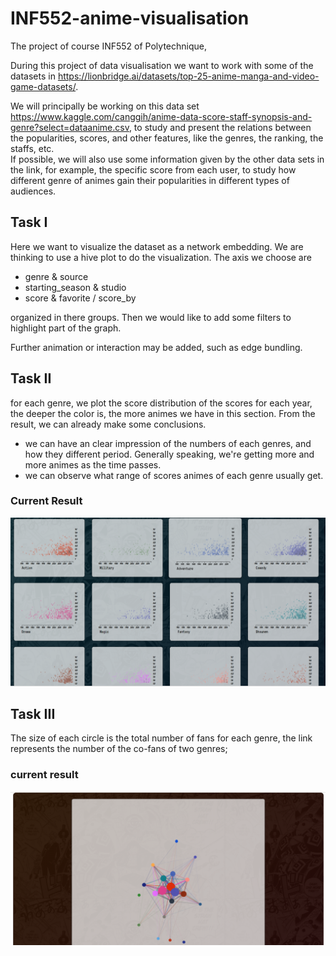 # INF552-anime-visualisation

The project of course INF552 of Polytechnique,

During this project of data visualisation we want to work with some of the datasets in https://lionbridge.ai/datasets/top-25-anime-manga-and-video-game-datasets/.

We will principally be working on this data set https://www.kaggle.com/canggih/anime-data-score-staff-synopsis-and-genre?select=dataanime.csv,
to study and present the relations between the popularities, scores, and other features, like the genres, the ranking, the staffs, etc.  
If possible, we will also use some information given by the other data sets in the link, for example, the specific score from each user, to study how different genre of animes gain their popularities in different types of audiences.

## Task I

Here we want to visualize the dataset as a network embedding. We are thinking to use a hive plot to do the visualization. The axis we choose are

-   genre & source
-   starting_season & studio
-   score & favorite / score_by

organized in there groups. Then we would like to add some filters to highlight part of the graph.

Further animation or interaction may be added, such as edge bundling.

## Task II

for each genre, we plot the score distribution of the scores for each year, the deeper the color is, the more animes we have in this section.
From the result, we can already make some conclusions.

-   we can have an clear impression of the numbers of each genres, and how they different period. Generally speaking, we're getting more and more animes as the time passes.
-   we can observe what range of scores animes of each genre usually get.

### Current Result

![task 3](/result/score_ditribution.PNG)

## Task III

The size of each circle is the total number of fans for each genre, the link represents the number of the co-fans of two genres;

### current result

![task 2](/result/fans_number_graph.PNG)

